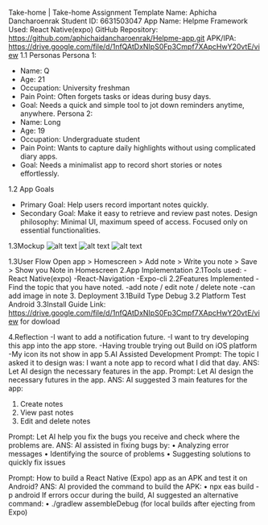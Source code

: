 Take-home | Take-home Assignment Template
Name: Aphicha Dancharoenrak
Student ID: 6631503047
App Name: Helpme
Framework Used: React Native(expo)
GitHub Repository: https://github.com/aphichaidancharoenrak/Helpme-app.git
APK/IPA: https://drive.google.com/file/d/1nfQAtDxNIpS0Fp3Cmpf7XApcHwY20vtE/view
1.1 Personas
Persona 1:
- Name: Q
- Age: 21
- Occupation: University freshman
- Pain Point: Often forgets tasks or ideas during busy days.
- Goal: Needs a quick and simple tool to jot down reminders anytime, anywhere.
Persona 2:
- Name: Long
- Age: 19
- Occupation: Undergraduate student
- Pain Point: Wants to capture daily highlights without using complicated diary apps.
- Goal: Needs a minimalist app to record short stories or notes effortlessly.


1.2 App Goals
- Primary Goal: Help users record important notes quickly.
- Secondary Goal: Make it easy to retrieve and review past notes.
Design philosophy: Minimal UI, maximum speed of access. Focused only on essential functionalities.

1.3Mockup
![alt text](fe8a7c80-2b36-4e4a-a635-50c52e376aa2.jpg)
![alt text](803b1b36-a1bc-4778-967c-5efde63338d2.jpg)
![alt text](9d232b28-a5dd-4dcf-adf0-efd696a411a9.jpg)

1.3User Flow
Open app > Homescreen > Add note > Write you note > Save > Show you Note in Homescreen
2.App Implementation
2.1Tools used:
-React Native(expo)
-React-Navigation
-Expo-cli
2.2Features Implemented
-Find the topic that you have noted.
-add note  / edit note / delete note 
-can add image in note
3. Deployment
3.1Build Type
Debug
3.2 Platform Test
Android
3.3Install Guide
Link: https://drive.google.com/file/d/1nfQAtDxNIpS0Fp3Cmpf7XApcHwY20vtE/view for dowload

4.Reflection
-I want to add a notification future.
-I want to try developing this app into the app store.
-Having trouble trying out Build on iOS platform
-My icon its not show in app
5.AI Assisted Development
Prompt: The topic I asked it to design was: I want a note app to record what I did that day.
ANS: Let AI design the necessary features in the app.
Prompt: Let AI design the necessary futures in the app. 
ANS: AI suggested 3 main features for the app:
1.	Create notes
2.	View past notes
3.	Edit and delete notes

Prompt: Let AI help you fix the bugs you receive and check where the problems are.
ANS: AI assisted in fixing bugs by:
•	Analyzing error messages
•	Identifying the source of problems
•	Suggesting solutions to quickly fix issues

Prompt: How to build a React Native (Expo) app as an APK and test it on Android?
ANS:  AI provided the command to build the APK:
•	npx eas build -p android
  If errors occur during the build, AI suggested an alternative command:
•	./gradlew assembleDebug (for local builds after ejecting from Expo)
